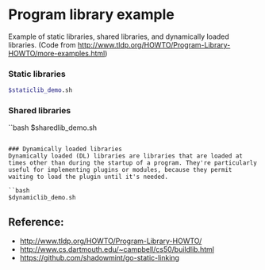 # Program library example
Example of static libraries, shared libraries, and dynamically loaded libraries.
(Code from http://www.tldp.org/HOWTO/Program-Library-HOWTO/more-examples.html)
### Static libraries
```bash
$staticlib_demo.sh
```

### Shared libraries
``bash
$sharedlib_demo.sh
```

### Dynamically loaded libraries
Dynamically loaded (DL) libraries are libraries that are loaded at times other than during the startup of a program. They're particularly useful for implementing plugins or modules, because they permit waiting to load the plugin until it's needed.

``bash
$dynamiclib_demo.sh
```

## Reference:
 - http://www.tldp.org/HOWTO/Program-Library-HOWTO/
 - http://www.cs.dartmouth.edu/~campbell/cs50/buildlib.html
 - https://github.com/shadowmint/go-static-linking
